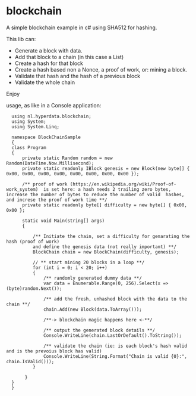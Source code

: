 # blockchain
A simple blockchain example in c# using SHA512 for hashing.

This lib  can:

- Generate a block with data.
- Add that block to a chain (in this case a List<T>)
- Create a hash for that block
- Create a hash based non a Nonce, a proof of work, or: mining a block.
- Validate that hash and the hash of a previous block
- Validate the whole chain

Enjoy

usage, as like in a Console application:

      using nl.hyperdata.blockchain;
      using System;
      using System.Linq;

      namespace BlockChainSample
      {
      class Program
      {
          private static Random random = new Random(DateTime.Now.Millisecond);
          private static readonly IBlock genesis = new Block(new byte[] { 0x00, 0x00, 0x00, 0x00, 0x00, 0x00, 0x00, 0x00 });
          
          /** proof of work (https://en.wikipedia.org/wiki/Proof-of-work_system)  is set here: a hash needs 2 trailing zero bytes, increase the number of bytes to reduce the number of valid  hashes, and increse the proof of work time **/
          private static readonly byte[] difficulty = new byte[] { 0x00, 0x00 };

          static void Main(string[] args)
          {
          
              /** Initiate the chain, set a difficulty for genarating the hash (proof of work) 
              and define the genesis data (not really important) **/
              BlockChain chain = new BlockChain(difficulty, genesis);
              
              // ** start mining 20 blocks in a loop **/
              for (int i = 0; i < 20; i++)
              {
                  /** randomly generated dummy data **/
                  var data = Enumerable.Range(0, 256).Select(x => (byte)random.Next());
                  
                  /** add the fresh, unhashed block with the data to the chain **/
                  chain.Add(new Block(data.ToArray()));

                  /**-> blockchain magic happens here <-**/

                  /** output the generated block details **/
                  Console.WriteLine(chain.LastOrDefault().ToString());
                  
                  /** validate the chain (ie: is each block's hash valid and is the prevoius block has valid)
                  Console.WriteLine(String.Format("Chain is valid {0}:", chain.IsValid()));
              }

           }
      }
      }

